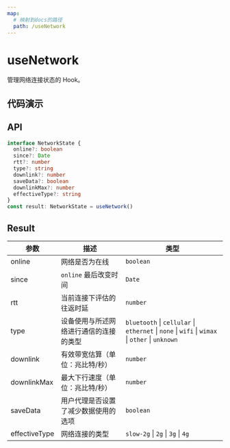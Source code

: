 ```yaml
---
map:
  # 映射到docs的路径
  path: /useNetwork
---
```


# useNetwork

管理网络连接状态的 Hook。

## 代码演示

<demo src="./demo/demo.vue"
  language="vue"
  title="基本用法"
  desc="返回网络状态信息"> </demo>

## API

```typescript
interface NetworkState {
  online?: boolean
  since?: Date
  rtt?: number
  type?: string
  downlink?: number
  saveData?: boolean
  downlinkMax?: number
  effectiveType?: string
}
const result: NetworkState = useNetwork()
```

## Result

| 参数 | 描述 | 类型 |
| --- | --- | --- |
| online | 网络是否为在线 | `boolean` |
| since | `online` 最后改变时间 | `Date` |
| rtt | 当前连接下评估的往返时延 | `number` |
| type | 设备使用与所述网络进行通信的连接的类型 | `bluetooth` \| `cellular` \| `ethernet` \| `none` \| `wifi` \| `wimax` \| `other` \| `unknown` |
| downlink | 有效带宽估算（单位：兆比特/秒） | `number` |
| downlinkMax | 最大下行速度（单位：兆比特/秒） | `number` |
| saveData | 用户代理是否设置了减少数据使用的选项 | `boolean` |
| effectiveType | 网络连接的类型 | `slow-2g` \| `2g` \| `3g` \| `4g` |
